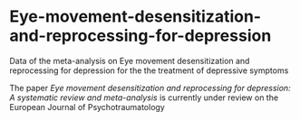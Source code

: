 # Eye-movement-desensitization-and-reprocessing-for-depression
Data of the meta-analysis on Eye movement desensitization and reprocessing for depression for the the treatment of depressive symptoms

The paper *Eye movement desensitization and reprocessing for depression: A systematic review and meta-analysis* is currently under review on the European Journal of Psychotraumatology
